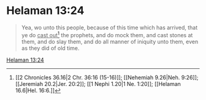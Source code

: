 # Helaman 13:24

> Yea, wo unto this people, because of this time which has arrived, that ye do <u>cast out</u>[^a] the prophets, and do mock them, and cast stones at them, and do slay them, and do all manner of iniquity unto them, even as they did of old time.

[Helaman 13:24](https://www.churchofjesuschrist.org/study/scriptures/bofm/hel/13?lang=eng&id=p24#p24)


[^a]: [[2 Chronicles 36.16|2 Chr. 36:16 (15-16)]]; [[Nehemiah 9.26|Neh. 9:26]]; [[Jeremiah 20.2|Jer. 20:2]]; [[1 Nephi 1.20|1 Ne. 1:20]]; [[Helaman 16.6|Hel. 16:6.]]
